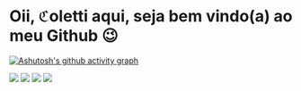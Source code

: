 <h1>Oii, ℭoletti aqui, seja bem vindo(a) ao meu Github 😉</h1>

[![Ashutosh's github activity graph](https://github-readme-activity-graph.vercel.app/graph?username=matheuscoletti08&bg_color=000000&color=8a2be2&line=8a2be2&point=004ad3&area=true&hide_border=true)](https://github.com/ashutosh00710/github-readme-activity-graph)

<div> 
  <a href="https://instagram.com/mxth_coletti" target="_blank"><img src="https://img.shields.io/badge/-Instagram-%23E4405F?style=for-the-badge&logo=instagram&logoColor=white" target="_blank"></a>
 <a href="https://discord.com/users/887130335849091092" target="_blank"><img src="https://img.shields.io/badge/Discord-7289DA?style=for-the-badge&logo=discord&logoColor=white" target="_blank"></a> 
  <a href = "mailto:matheus.coletti08@gmail.com"><img src="https://img.shields.io/badge/-Gmail-%23333?style=for-the-badge&logo=gmail&logoColor=white" target="_blank"></a>
  <a href="https://www.linkedin.com/in/matheus-marques-coletti-06a4a1274/" target="_blank"><img src="https://img.shields.io/badge/-LinkedIn-%230077B5?style=for-the-badge&logo=linkedin&logoColor=white" target="_blank"></a> 
  
</div>
